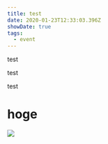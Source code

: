 ```yaml
---
title: test
date: 2020-01-23T12:33:03.396Z
showDate: true
tags:
  - event
---
```

test

test

test

# hoge

![](images/shell-art-award.jpg)
